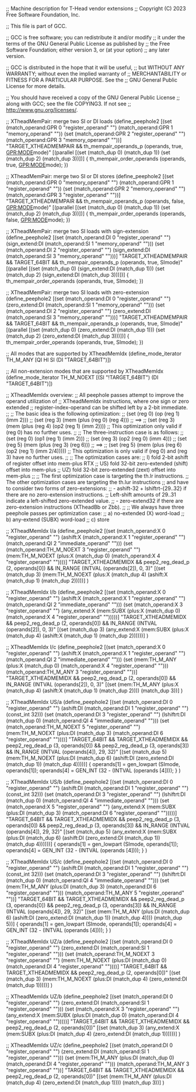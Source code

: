 ;; Machine description for T-Head vendor extensions
;; Copyright (C) 2023 Free Software Foundation, Inc.

;; This file is part of GCC.

;; GCC is free software; you can redistribute it and/or modify
;; it under the terms of the GNU General Public License as published by
;; the Free Software Foundation; either version 3, or (at your option)
;; any later version.

;; GCC is distributed in the hope that it will be useful,
;; but WITHOUT ANY WARRANTY; without even the implied warranty of
;; MERCHANTABILITY or FITNESS FOR A PARTICULAR PURPOSE.  See the
;; GNU General Public License for more details.

;; You should have received a copy of the GNU General Public License
;; along with GCC; see the file COPYING3.  If not see
;; <http://www.gnu.org/licenses/>.

;; XTheadMemPair: merge two SI or DI loads
(define_peephole2
  [(set (match_operand:GPR 0 "register_operand" "")
	(match_operand:GPR 1 "memory_operand" ""))
   (set (match_operand:GPR 2 "register_operand" "")
	(match_operand:GPR 3 "memory_operand" ""))]
  "TARGET_XTHEADMEMPAIR
  && th_mempair_operands_p (operands, true, <GPR:MODE>mode)"
  [(parallel [(set (match_dup 0) (match_dup 1))
	          (set (match_dup 2) (match_dup 3))])]
{
  th_mempair_order_operands (operands, true, <GPR:MODE>mode);
})

;; XTheadMemPair: merge two SI or DI stores
(define_peephole2
  [(set (match_operand:GPR 0 "memory_operand" "")
	(match_operand:GPR 1 "register_operand" ""))
   (set (match_operand:GPR 2 "memory_operand" "")
	(match_operand:GPR 3 "register_operand" ""))]
  "TARGET_XTHEADMEMPAIR
  && th_mempair_operands_p (operands, false, <GPR:MODE>mode)"
  [(parallel [(set (match_dup 0) (match_dup 1))
              (set (match_dup 2) (match_dup 3))])]
{
  th_mempair_order_operands (operands, false, <GPR:MODE>mode);
})

;; XTheadMemPair: merge two SI loads with sign-extension
(define_peephole2
  [(set (match_operand:DI 0 "register_operand" "")
	(sign_extend:DI (match_operand:SI 1 "memory_operand" "")))
   (set (match_operand:DI 2 "register_operand" "")
	(sign_extend:DI (match_operand:SI 3 "memory_operand" "")))]
  "TARGET_XTHEADMEMPAIR && TARGET_64BIT
  && th_mempair_operands_p (operands, true, SImode)"
  [(parallel [(set (match_dup 0) (sign_extend:DI (match_dup 1)))
              (set (match_dup 2) (sign_extend:DI (match_dup 3)))])]
{
  th_mempair_order_operands (operands, true, SImode);
})

;; XTheadMemPair: merge two SI loads with zero-extension
(define_peephole2
  [(set (match_operand:DI 0 "register_operand" "")
	(zero_extend:DI (match_operand:SI 1 "memory_operand" "")))
   (set (match_operand:DI 2 "register_operand" "")
	(zero_extend:DI (match_operand:SI 3 "memory_operand" "")))]
  "TARGET_XTHEADMEMPAIR && TARGET_64BIT
  && th_mempair_operands_p (operands, true, SImode)"
  [(parallel [(set (match_dup 0) (zero_extend:DI (match_dup 1)))
              (set (match_dup 2) (zero_extend:DI (match_dup 3)))])]
{
  th_mempair_order_operands (operands, true, SImode);
})

;; All modes that are supported by XTheadMemIdx
(define_mode_iterator TH_M_ANY [QI HI SI (DI "TARGET_64BIT")])

;; All non-extension modes that are supported by XTheadMemIdx
(define_mode_iterator TH_M_NOEXT [(SI "!TARGET_64BIT") (DI "TARGET_64BIT")])

;; XTheadMemIdx overview:
;; All peephole passes attempt to improve the operand utilization of
;; XTheadMemIdx instructions, where one sign or zero extended
;; register-index-operand can be shifted left by a 2-bit immediate.
;;
;; The basic idea is the following optimization:
;; (set (reg 0) (op (reg 1) (imm 2)))
;; (set (reg 3) (mem (plus (reg 0) (reg 4)))
;; ==>
;; (set (reg 3) (mem (plus (reg 4) (op2 (reg 1) (imm 2))))
;; This optimization only valid if (reg 0) has no further uses.
;;
;; The three-instruction case is as follows:
;; (set (reg 0) (op1 (reg 1) (imm 2)))
;; (set (reg 3) (op2 (reg 0) (imm 4)))
;; (set (reg 5) (mem (plus (reg 3) (reg 6)))
;; ==>
;; (set (reg 5) (mem (plus (reg 6) (op2 (reg 1) (imm 2/4)))))
;; This optimization is only valid if (reg 0) and (reg 3) have no further uses.
;;
;; The optimization cases are:
;; I) fold 2-bit ashift of register offset into mem-plus RTX
;; US) fold 32-bit zero-extended (shift) offset into mem-plus
;; UZ) fold 32-bit zero-extended (zext) offset into mem-plus
;;
;; The first optimization case is targeting the th.lr<MODE> instructions.
;; The other optimization cases are targeting the th.lur<MODE> instructions
;; and have to consider two forms of zero-extensions:
;; - ashift-32 + lshiftrt-{29..32} if there are no zero-extension instructions.
;;   Left-shift amounts of 29..31 indicate a left-shifted zero-extended value.
;; - zero-extend32 if there are zero-extension instructions (XTheadBb or Zbb).
;;
;; We always have three peephole passes per optimization case:
;; a) no-extended (X) word-load
;; b) any-extend (SUBX) word-load
;; c) store

;; XTheadMemIdx I/a
(define_peephole2
  [(set (match_operand:X 0 "register_operand" "")
        (ashift:X (match_operand:X 1 "register_operand" "")
                  (match_operand:QI 2 "immediate_operand" "")))
   (set (match_operand:TH_M_NOEXT 3 "register_operand" "")
        (mem:TH_M_NOEXT (plus:X
          (match_dup 0)
          (match_operand:X 4 "register_operand" ""))))]
  "TARGET_XTHEADMEMIDX
   && peep2_reg_dead_p (2, operands[0])
   && IN_RANGE (INTVAL (operands[2]), 0, 3)"
  [(set (match_dup 3)
        (mem:TH_M_NOEXT (plus:X
          (match_dup 4)
          (ashift:X (match_dup 1) (match_dup 2)))))]
)

;; XTheadMemIdx I/b
(define_peephole2
  [(set (match_operand:X 0 "register_operand" "")
        (ashift:X (match_operand:X 1 "register_operand" "")
                  (match_operand:QI 2 "immediate_operand" "")))
   (set (match_operand:X 3 "register_operand" "")
        (any_extend:X (mem:SUBX (plus:X
          (match_dup 0)
          (match_operand:X 4 "register_operand" "")))))]
  "TARGET_XTHEADMEMIDX
   && peep2_reg_dead_p (2, operands[0])
   && IN_RANGE (INTVAL (operands[2]), 0, 3)"
  [(set (match_dup 3)
        (any_extend:X (mem:SUBX (plus:X
          (match_dup 4)
          (ashift:X (match_dup 1) (match_dup 2))))))]
)

;; XTheadMemIdx I/c
(define_peephole2
  [(set (match_operand:X 0 "register_operand" "")
     (ashift:X (match_operand:X 1 "register_operand" "")
               (match_operand:QI 2 "immediate_operand" "")))
   (set (mem:TH_M_ANY (plus:X
          (match_dup 0)
          (match_operand:X 4 "register_operand" "")))
        (match_operand:TH_M_ANY 3 "register_operand" ""))]
  "TARGET_XTHEADMEMIDX
   && peep2_reg_dead_p (2, operands[0])
   && IN_RANGE (INTVAL (operands[2]), 0, 3)"
  [(set (mem:TH_M_ANY (plus:X
          (match_dup 4)
          (ashift:X (match_dup 1) (match_dup 2))))
        (match_dup 3))]
)

;; XTheadMemIdx US/a
(define_peephole2
  [(set (match_operand:DI 0 "register_operand" "")
        (ashift:DI (match_operand:DI 1 "register_operand" "") (const_int 32)))
   (set (match_operand:DI 3 "register_operand" "")
        (lshiftrt:DI (match_dup 0) (match_operand:QI 4 "immediate_operand" "")))
   (set (match_operand:TH_M_NOEXT 5 "register_operand" "")
        (mem:TH_M_NOEXT (plus:DI
          (match_dup 3)
          (match_operand:DI 6 "register_operand" ""))))]
  "TARGET_64BIT && TARGET_XTHEADMEMIDX
   && peep2_reg_dead_p (3, operands[0])
   && peep2_reg_dead_p (3, operands[3])
   && IN_RANGE (INTVAL (operands[4]), 29, 32)"
  [(set (match_dup 5)
        (mem:TH_M_NOEXT (plus:DI
          (match_dup 6)
          (ashift:DI (zero_extend:DI (match_dup 1)) (match_dup 4)))))]
  { operands[1] = gen_lowpart (SImode, operands[1]);
    operands[4] = GEN_INT (32 - (INTVAL (operands [4])));
  }
)

;; XTheadMemIdx US/b
(define_peephole2
  [(set (match_operand:DI 0 "register_operand" "")
        (ashift:DI (match_operand:DI 1 "register_operand" "") (const_int 32)))
   (set (match_operand:DI 3 "register_operand" "")
        (lshiftrt:DI (match_dup 0) (match_operand:QI 4 "immediate_operand" "")))
   (set (match_operand:X 5 "register_operand" "")
        (any_extend:X (mem:SUBX (plus:DI
          (match_dup 3)
          (match_operand:DI 6 "register_operand" "")))))]
  "TARGET_64BIT && TARGET_XTHEADMEMIDX
   && peep2_reg_dead_p (3, operands[0])
   && peep2_reg_dead_p (3, operands[3])
   && IN_RANGE (INTVAL (operands[4]), 29, 32)"
  [(set (match_dup 5)
        (any_extend:X (mem:SUBX (plus:DI
          (match_dup 6)
          (ashift:DI (zero_extend:DI (match_dup 1)) (match_dup 4))))))]
  { operands[1] = gen_lowpart (SImode, operands[1]);
    operands[4] = GEN_INT (32 - (INTVAL (operands [4])));
  }
)

;; XTheadMemIdx US/c
(define_peephole2
  [(set (match_operand:DI 0 "register_operand" "")
        (ashift:DI (match_operand:DI 1 "register_operand" "") (const_int 32)))
   (set (match_operand:DI 3 "register_operand" "")
        (lshiftrt:DI (match_dup 0) (match_operand:QI 4 "immediate_operand" "")))
   (set (mem:TH_M_ANY (plus:DI
          (match_dup 3)
          (match_operand:DI 6 "register_operand" "")))
        (match_operand:TH_M_ANY 5 "register_operand" ""))]
  "TARGET_64BIT && TARGET_XTHEADMEMIDX
   && peep2_reg_dead_p (3, operands[0])
   && peep2_reg_dead_p (3, operands[3])
   && IN_RANGE (INTVAL (operands[4]), 29, 32)"
  [(set (mem:TH_M_ANY (plus:DI
          (match_dup 6)
          (ashift:DI (zero_extend:DI (match_dup 1)) (match_dup 4))))
        (match_dup 5))]
  { operands[1] = gen_lowpart (SImode, operands[1]);
    operands[4] = GEN_INT (32 - (INTVAL (operands [4])));
  }
)

;; XTheadMemIdx UZ/a
(define_peephole2
  [(set (match_operand:DI 0 "register_operand" "")
        (zero_extend:DI (match_operand:SI 1 "register_operand" "")))
   (set (match_operand:TH_M_NOEXT 3 "register_operand" "")
        (mem:TH_M_NOEXT (plus:DI
          (match_dup 0)
          (match_operand:DI 4 "register_operand" ""))))]
  "TARGET_64BIT && TARGET_XTHEADMEMIDX
   && peep2_reg_dead_p (2, operands[0])"
  [(set (match_dup 3)
        (mem:TH_M_NOEXT (plus:DI
          (match_dup 4)
          (zero_extend:DI (match_dup 1)))))]
)

;; XTheadMemIdx UZ/b
(define_peephole2
  [(set (match_operand:DI 0 "register_operand" "")
        (zero_extend:DI (match_operand:SI 1 "register_operand" "")))
   (set (match_operand:X 3 "register_operand" "")
        (any_extend:X (mem:SUBX (plus:DI
          (match_dup 0)
          (match_operand:DI 4 "register_operand" "")))))]
  "TARGET_64BIT && TARGET_XTHEADMEMIDX
   && peep2_reg_dead_p (2, operands[0])"
  [(set (match_dup 3)
        (any_extend:X (mem:SUBX (plus:DI
          (match_dup 4)
          (zero_extend:DI (match_dup 1))))))]
)

;; XTheadMemIdx UZ/c
(define_peephole2
  [(set (match_operand:DI 0 "register_operand" "")
        (zero_extend:DI (match_operand:SI 1 "register_operand" "")))
   (set (mem:TH_M_ANY (plus:DI
          (match_dup 0)
          (match_operand:DI 4 "register_operand" "")))
        (match_operand:TH_M_ANY 3 "register_operand" ""))]
  "TARGET_64BIT && TARGET_XTHEADMEMIDX
   && peep2_reg_dead_p (2, operands[0])"
  [(set (mem:TH_M_ANY (plus:DI
          (match_dup 4)
          (zero_extend:DI (match_dup 1))))
        (match_dup 3))]
)
